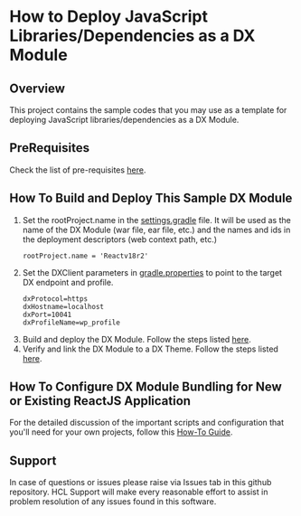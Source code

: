 # How to Deploy JavaScript Libraries/Dependencies as a DX Module

## Overview
This project contains the sample codes that you may use as a template for deploying JavaScript libraries/dependencies as a DX Module.

## PreRequisites
Check the list of pre-requisites [here](https://opensource.hcltechsw.com/digital-experience/cf207/guide_me/tutorials/scriptapps/pre_requisites/).

## How To Build and Deploy This Sample DX Module
1. Set the rootProject.name in the [settings.gradle](DxModule/settings.gradle) file. It will be used as the name of the DX Module (war file, ear file, etc.) and the names and ids in the deployment descriptors (web context path, etc.)
    ```
   rootProject.name = 'Reactv18r2'
    ```
2. Set the DXClient parameters in [gradle.properties](DxModule/gradle.properties) to point to the target DX endpoint and profile.
    ```
   dxProtocol=https
   dxHostname=localhost
   dxPort=10041
   dxProfileName=wp_profile
    ```
3. Build and deploy the DX Module. Follow the steps listed [here](https://opensource.hcltechsw.com/digital-experience/cf206/guide_me/tutorials/scriptapps/common-setup/build-and-deploy/build_and_deploy_dx_modules/).
4. Verify and link the DX Module to a DX Theme. Follow the steps listed [here](https://opensource.hcltechsw.com/digital-experience/cf206/guide_me/tutorials/scriptapps/common-setup/post-deployment/verify_link_module_to_theme/).


## How To Configure DX Module Bundling for New or Existing ReactJS Application
For the detailed discussion of the important scripts and configuration that you'll need for your own projects, follow this [How-To Guide](https://opensource.hcltechsw.com/digital-experience/cf206/guide_me/tutorials/scriptapps/how_to/02_dependencies_as_module/).


## Support

In case of questions or issues please raise via Issues tab in this github repository. HCL Support will make every reasonable effort to assist in problem resolution of any issues found in this software.
